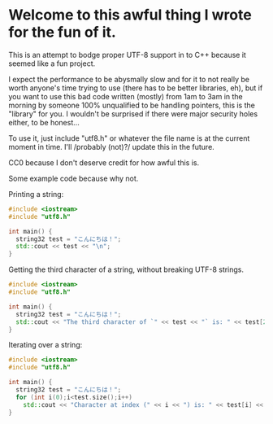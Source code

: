 # Welcome to this awful thing I wrote for the fun of it.

This is an attempt to bodge proper UTF-8 support in to C++ because it seemed like a fun project.

I expect the performance to be abysmally slow and for it to not really be worth anyone's time trying to use (there has to be better libraries, eh), but if you want to use this bad code written (mostly) from 1am to 3am in the morning by someone 100% unqualified to be handling pointers, this is the "library" for you. I wouldn't be surprised if there were major security holes either, to be honest...

To use it, just include "utf8.h" or whatever the file name is at the current moment in time. I'll /probably (not)?/ update this in the future.

CC0 because I don't deserve credit for how awful this is.

Some example code because why not.

Printing a string:
```cpp
#include <iostream>
#include "utf8.h"

int main() {
  string32 test = "こんにちは！";
  std::cout << test << "\n";
}
```

Getting the third character of a string, without breaking UTF-8 strings.
```cpp
#include <iostream>
#include "utf8.h"

int main() {
  string32 test = "こんにちは！";
  std::cout << "The third character of `" << test << "` is: " << test[2] << "\n";
}
```

Iterating over a string:
```cpp
#include <iostream>
#include "utf8.h"

int main() {
  string32 test = "こんにちは！";
  for (int i(0);i<test.size();i++)
    std::cout << "Character at index (" << i << ") is: " << test[i] << ".\n";
}
```
